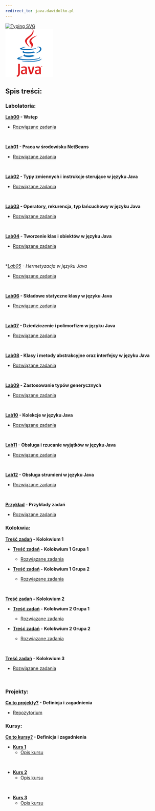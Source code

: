 ```yaml
---
redirect_to: java.dawidolko.pl
---
```


[![Typing SVG](https://readme-typing-svg.herokuapp.com?font=Fira+Code&weight=500&size=40&pause=1000&color=000000&width=600&height=100&lines=J%C4%99zyk+JAVA)](https://git.io/typing-svg)
<br>![JAVA](java.png)

## Spis treści:

### Labolatoria:

**[Lab00](LAB00/README.md) - Wstęp**
 - [Rozwiązane zadania](https://github.com/dawidolko/Programming-Java/tree/master/LAB00)

<br>


**[Lab01](LAB01/README.md) - Praca w środowisku NetBeans**
 - [Rozwiązane zadania](https://github.com/dawidolko/Programming-Java/tree/master/LAB01)

<br>

**[Lab02](LAB02/README.md) - Typy zmiennych i instrukcje sterujące w języku Java**
 - [Rozwiązane zadania](https://github.com/dawidolko/Programming-Java/tree/master/LAB02)

<br>

**[Lab03](LAB03/README.md) - Operatory, rekurencja, typ łańcuchowy w języku Java**
 - [Rozwiązane zadania](https://github.com/dawidolko/Programming-Java/tree/master/LAB03)

<br>

**[Lab04](LAB04/README.md) - Tworzenie klas i obiektów w języku Java**
 - [Rozwiązane zadania](https://github.com/dawidolko/Programming-Java/tree/master/LAB04)

<br>

**[Lab05](LAB05/README.md) - Hermetyzacja w języku Java*
 - [Rozwiązane zadania](https://github.com/dawidolko/Programming-Java/tree/master/LAB05)

<br>

**[Lab06](LAB06/README.md) - Składowe statyczne klasy w języku Java**
 - [Rozwiązane zadania](https://github.com/dawidolko/Programming-Java/tree/master/LAB06)

<br>

**[Lab07](LAB07/README.md) -  Dziedziczenie i polimorfizm w języku Java**
 - [Rozwiązane zadania](https://github.com/dawidolko/Programming-Java/tree/master/LAB07)

<br>

**[Lab08](LAB08/README.md) - Klasy i metody abstrakcyjne oraz interfejsy w języku Java**
 - [Rozwiązane zadania](https://github.com/dawidolko/Programming-Java/tree/master/LAB08)

<br>

**[Lab09](LAB09/README.md) - Zastosowanie typów generycznych**
 - [Rozwiązane zadania](https://github.com/dawidolko/Programming-Java/tree/master/LAB09)

<br>

**[Lab10](LAB10/README.md) - Kolekcje w języku Java**
 - [Rozwiązane zadania](https://github.com/dawidolko/Programming-Java/tree/master/LAB10)

<br>

**[Lab11](LAB11/README.md) - Obsługa i rzucanie wyjątków w języku Java**
 - [Rozwiązane zadania](https://github.com/dawidolko/Programming-Java/tree/master/LAB11)

<br>

**[Lab12](LAB12/README.md) - Obsługa strumieni w języku Java**
 - [Rozwiązane zadania](https://github.com/dawidolko/Programming-Java/tree/master/LAB12)

<br>


**[Przykład](Example/README.md) - Przykłady zadań**
 - [Rozwiązane zadania](https://github.com/dawidolko/Programming-Java/tree/master/Example)

### Kolokwia: 

 **[Treść zadań](Kolokwium/README.md) - Kolokwium 1**

- **[Treść zadań](Kolokwium/exam1/README.md) - Kolokwium 1 Grupa 1**
  - [Rozwiązane zadania](https://github.com/dawidolko/Programming-Java/tree/master/Kolokwium/exam1)

- **[Treść zadań](Kolokwium/exam1v2//README.md) - Kolokwium 1 Grupa 2**
  - [Rozwiązane zadania](https://github.com/dawidolko/Programming-Java/tree/master/Kolokwium/exam1v2)
 
 <br>

  **[Treść zadań](Kolokwium/README.md) - Kolokwium 2**

- **[Treść zadań](Kolokwium/exam2/README.md) - Kolokwium 2 Grupa 1**
  - [Rozwiązane zadania](https://github.com/dawidolko/Programming-Java/tree/master/Kolokwium/exam2)

- **[Treść zadań](Kolokwium/exam2v2/README.md) - Kolokwium 2 Grupa 2**
  - [Rozwiązane zadania](https://github.com/dawidolko/Programming-Java/tree/master/Kolokwium/exam2v2)
 
 <br>

 **[Treść zadań](Kolokwium/exam3/README.md) - Kolokwium 3**
  - [Rozwiązane zadania](https://github.com/dawidolko/Programming-Java/tree/master/Kolokwium/exam3)

<br> 

### Projekty:

**[Co to projekty?](Projects/README.md) - Definicja i zagadnienia**
 - [Repozytorium](https://github.com/dawidolko/Programming-Java/tree/master/Projects)


### Kursy:

**[Co to kursy?](Courses/README.md) - Definicja i zagadnienia**
- **[Kurs 1](https://github.com/dawidolko/Programming-Java/tree/master/Courses/Kurs%201)**
  - [Opis kursu](Courses/Kurs1/README.md)

<br>
  
- **[Kurs 2](https://github.com/dawidolko/Programming-Java/tree/master/Courses/Kurs%202)**
  - [Opis kursu](Courses/Kurs2/README.md)

<br>
  
- **[Kurs 3](https://github.com/dawidolko/Programming-Java/tree/master/Courses/Kurs%203)**
  - [Opis kursu](Courses/Kurs3/README.md)
